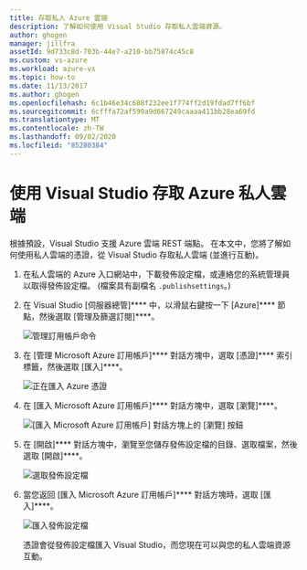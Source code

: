 ```yaml
---
title: 存取私人 Azure 雲端
description: 了解如何使用 Visual Studio 存取私人雲端資源。
author: ghogen
manager: jillfra
assetId: 9d733c8d-703b-44e7-a210-bb75874c45c8
ms.custom: vs-azure
ms.workload: azure-vs
ms.topic: how-to
ms.date: 11/13/2017
ms.author: ghogen
ms.openlocfilehash: 6c1b46e34c688f232ee1f774ff2d19fdad7ff6bf
ms.sourcegitcommit: 6cfffa72af599a9d667249caaaa411bb28ea69fd
ms.translationtype: MT
ms.contentlocale: zh-TW
ms.lasthandoff: 09/02/2020
ms.locfileid: "85280384"
---
```

# <a name="accessing-private-azure-clouds-with-visual-studio"></a>使用 Visual Studio 存取 Azure 私人雲端

根據預設，Visual Studio 支援 Azure 雲端 REST 端點。 在本文中，您將了解如何使用私人雲端的憑證，從 Visual Studio 存取私人雲端 (並進行互動)。

1. 在私人雲端的 Azure 入口網站中，下載發佈設定檔，或連絡您的系統管理員以取得發佈設定檔。 (檔案具有副檔名 `.publishsettings`。)

1. 在 Visual Studio [伺服器總管]**** 中，以滑鼠右鍵按一下 [Azure]**** 節點，然後選取 [管理及篩選訂閱]****。

    ![管理訂用帳戶命令](./media/vs-azure-tools-access-private-azure-clouds-with-visual-studio/IC790778.png)

1. 在 [管理 Microsoft Azure 訂用帳戶]**** 對話方塊中，選取 [憑證]**** 索引標籤，然後選取 [匯入]****。

    ![正在匯入 Azure 憑證](./media/vs-azure-tools-access-private-azure-clouds-with-visual-studio/IC790779.png)

1. 在 [匯入 Microsoft Azure 訂用帳戶]**** 對話方塊中，選取 [瀏覽]****。

    ![[匯入 Microsoft Azure 訂用帳戶] 對話方塊上的 [瀏覽] 按鈕](./media/vs-azure-tools-access-private-azure-clouds-with-visual-studio/browse-button.png)

1. 在 [開啟]**** 對話方塊中，瀏覽至您儲存發佈設定檔的目錄、選取檔案，然後選取 [開啟]****。

    ![選取發佈設定檔](./media/vs-azure-tools-access-private-azure-clouds-with-visual-studio/select-publish-settings-file.png)

1. 當您返回 [匯入 Microsoft Azure 訂用帳戶]**** 對話方塊時，選取 [匯入]****。

    ![匯入發佈設定檔](./media/vs-azure-tools-access-private-azure-clouds-with-visual-studio/IC790780.png)

    憑證會從發佈設定檔匯入 Visual Studio，而您現在可以與您的私人雲端資源互動。
